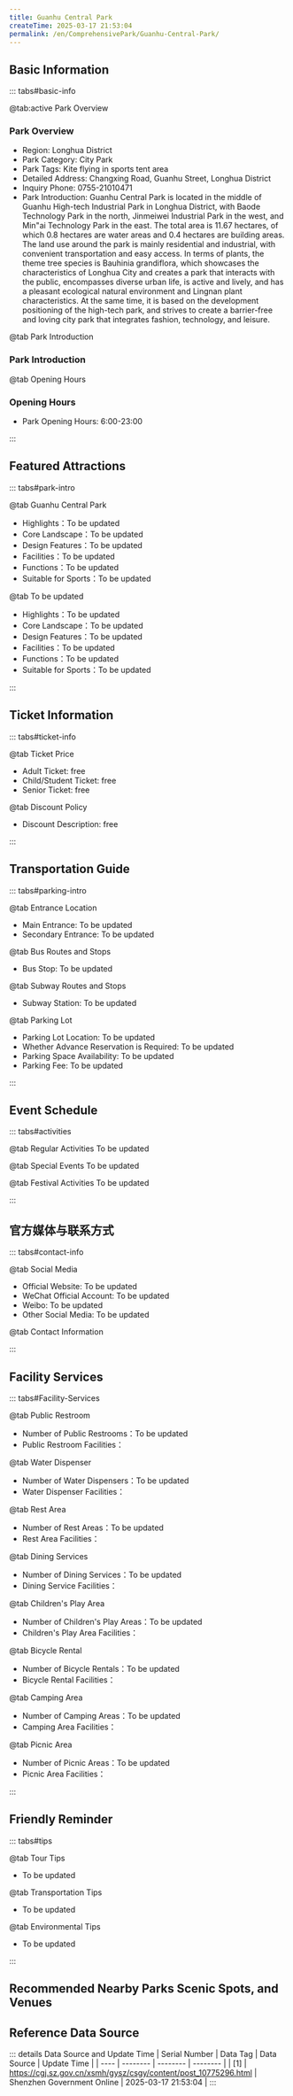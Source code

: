 ```yaml
---
title: Guanhu Central Park
createTime: 2025-03-17 21:53:04
permalink: /en/ComprehensivePark/Guanhu-Central-Park/
---
```



<script setup>
import ImageSwiper from '/.vuepress/theme/components/ImageSwiper.vue'
// 轮播图数据
const swiperItems = [
    {
                link: 'https://cgj.sz.gov.cn/img/4/4005/4005970/10775296.jpg',
                title: 'Guanhu Central Park',
                description: '',
                author: 'Shenzhen Government Online',
                date: '2025/03/17'
                },
  {
                link: 'https://cgj.sz.gov.cn/img/4/4005/4005970/10775296.jpg',
                title: 'Guanhu Central Park',
                description: '',
                author: 'Shenzhen Government Online',
                date: '2025/03/17'
                }
]
// 配置项
const swiperConfig = {
  height: 500,
  showInfo: true
}
</script>
<!-- 轮播图组件 -->
<ImageSwiper :items="swiperItems" :config="swiperConfig" />



## Basic Information

::: tabs#basic-info

@tab:active Park Overview
### Park Overview
- Region: Longhua District
- Park Category: City Park
- Park Tags: Kite flying in sports tent area
- Detailed Address: Changxing Road, Guanhu Street, Longhua District
- Inquiry Phone: 0755-21010471
- Park Introduction: Guanhu Central Park is located in the middle of Guanhu High-tech Industrial Park in Longhua District, with Baode Technology Park in the north, Jinmeiwei Industrial Park in the west, and Min"ai Technology Park in the east. The total area is 11.67 hectares, of which 0.8 hectares are water areas and 0.4 hectares are building areas. The land use around the park is mainly residential and industrial, with convenient transportation and easy access. In terms of plants, the theme tree species is Bauhinia grandiflora, which showcases the characteristics of Longhua City and creates a park that interacts with the public, encompasses diverse urban life, is active and lively, and has a pleasant ecological natural environment and Lingnan plant characteristics. At the same time, it is based on the development positioning of the high-tech park, and strives to create a barrier-free and loving city park that integrates fashion, technology, and leisure.

@tab Park Introduction
### Park Introduction
@tab Opening Hours
### Opening Hours
- Park Opening Hours: 6:00-23:00

:::

## Featured Attractions

::: tabs#park-intro

@tab Guanhu Central Park
<ImageCard
image="https://cgj.sz.gov.cn/images/index20230710_1.png"
    title="Guanhu Central Park"
    description=""
    date=""
    author="Shenzhen Government Online"
/>


- Highlights：To be updated
- Core Landscape：To be updated
- Design Features：To be updated
- Facilities：To be updated
- Functions：To be updated
- Suitable for Sports：To be updated

@tab To be updated
<ImageCard
image="https://cgj.sz.gov.cn/images/index20230710_1.png"
    title="Guanhu Central Park"
    description=""
    date=""
    author="Shenzhen Government Online"
/>


- Highlights：To be updated
- Core Landscape：To be updated
- Design Features：To be updated
- Facilities：To be updated
- Functions：To be updated
- Suitable for Sports：To be updated

:::

## Ticket Information

::: tabs#ticket-info

@tab Ticket Price
- Adult Ticket: free
- Child/Student Ticket: free
- Senior Ticket: free

@tab Discount Policy
- Discount Description: free

:::

## Transportation Guide

::: tabs#parking-intro

@tab Entrance Location
- Main Entrance: To be updated
- Secondary Entrance: To be updated

@tab Bus Routes and Stops
- Bus Stop: To be updated

@tab Subway Routes and Stops
- Subway Station: To be updated

@tab Parking Lot
- Parking Lot Location: To be updated
- Whether Advance Reservation is Required: To be updated
- Parking Space Availability: To be updated
- Parking Fee: To be updated

:::

## Event Schedule

::: tabs#activities

@tab Regular Activities
To be updated

@tab Special Events
To be updated

@tab Festival Activities
To be updated

:::

## 官方媒体与联系方式

::: tabs#contact-info

@tab Social Media
- Official Website: To be updated
- WeChat Official Account: To be updated
- Weibo: To be updated
- Other Social Media: To be updated

@tab Contact Information

:::

## Facility Services

::: tabs#Facility-Services

@tab Public Restroom
- Number of Public Restrooms：To be updated
- Public Restroom Facilities：

@tab Water Dispenser
- Number of Water Dispensers：To be updated
- Water Dispenser Facilities：

@tab Rest Area
- Number of Rest Areas：To be updated
- Rest Area Facilities：

@tab Dining Services
- Number of Dining Services：To be updated
- Dining Service Facilities：

@tab Children's Play Area
- Number of Children's Play Areas：To be updated
- Children's Play Area Facilities：

@tab Bicycle Rental
- Number of Bicycle Rentals：To be updated
- Bicycle Rental Facilities：

@tab Camping Area
- Number of Camping Areas：To be updated
- Camping Area Facilities：

@tab Picnic Area
- Number of Picnic Areas：To be updated
- Picnic Area Facilities：

:::

## Friendly Reminder

::: tabs#tips

@tab Tour Tips
- To be updated

@tab Transportation Tips
- To be updated

@tab Environmental Tips
- To be updated

:::

## Recommended Nearby Parks Scenic Spots, and Venues

<CardGrid>
  <ImageCard
        image="https://cgj.sz.gov.cn/img/4/4005/4005973/10775310.jpg"
        title="Qiping Park"
        description="Qiping Park is the result of the urban environment improvement of Qiping Village (next to the pond) on Guiyue Road. It is located at the entrance of Qiping Vill"
        href="/en/ComprehensivePark/Qiping Park"
        author="Shenzhen Government Online"
        date="2025/01/02"
      />
      <ImageCard
        image="https://cgj.sz.gov.cn/img/4/4005/4005973/10775310.jpg"
        title="Qiping Park"
        description="Qiping Park is the result of the urban environment improvement of Qiping Village (next to the pond) on Guiyue Road. It is located at the entrance of Qiping Vill"
        href="/en/ComprehensivePark/Qiping Park"
        author="Shenzhen Government Online"
        date="2025/01/02"
      />
    </CardGrid>


## Reference Data Source

::: details Data Source and Update Time
| Serial Number | Data Tag | Data Source | Update Time |
| ---- | -------- | -------- | -------- |
| [1] | https://cgj.sz.gov.cn/xsmh/gysz/csgy/content/post_10775296.html | Shenzhen Government Online | 2025-03-17 21:53:04 |
:::

